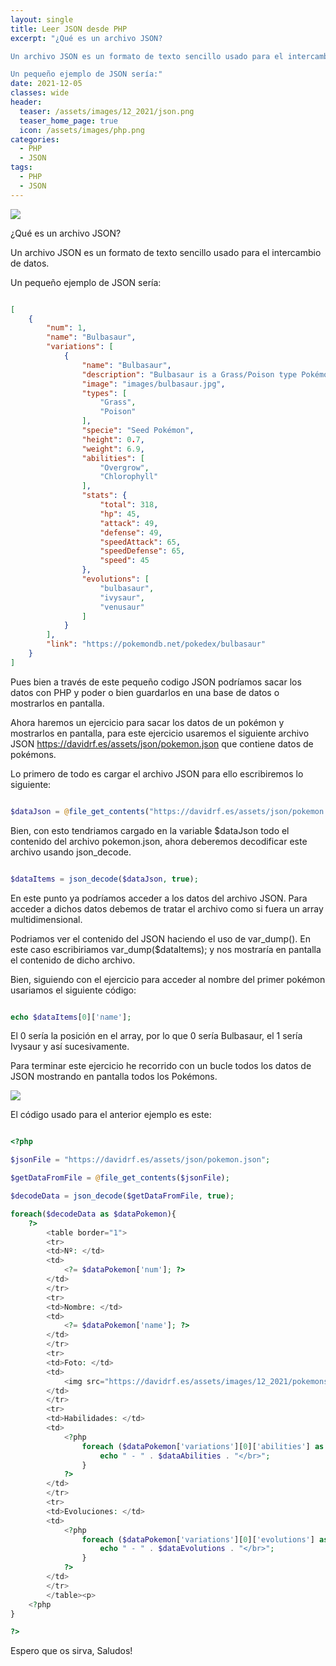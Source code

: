 ```yaml
---
layout: single
title: Leer JSON desde PHP
excerpt: "¿Qué es un archivo JSON?

Un archivo JSON es un formato de texto sencillo usado para el intercambio de datos.

Un pequeño ejemplo de JSON sería:"
date: 2021-12-05
classes: wide
header:
  teaser: /assets/images/12_2021/json.png
  teaser_home_page: true
  icon: /assets/images/php.png
categories:
  - PHP
  - JSON
tags:
  - PHP
  - JSON
---
```


![](/assets/images/12_2021/json.png)

¿Qué es un archivo JSON?

Un archivo JSON es un formato de texto sencillo usado para el intercambio de datos.

Un pequeño ejemplo de JSON sería:

```json

[
    {
        "num": 1,
        "name": "Bulbasaur",
        "variations": [
            {
                "name": "Bulbasaur",
                "description": "Bulbasaur is a Grass/Poison type Pokémon introduced in Generation 1. It is known as the Seed Pokémon.",
                "image": "images/bulbasaur.jpg",
                "types": [
                    "Grass",
                    "Poison"
                ],
                "specie": "Seed Pokémon",
                "height": 0.7,
                "weight": 6.9,
                "abilities": [
                    "Overgrow",
                    "Chlorophyll"
                ],
                "stats": {
                    "total": 318,
                    "hp": 45,
                    "attack": 49,
                    "defense": 49,
                    "speedAttack": 65,
                    "speedDefense": 65,
                    "speed": 45
                },
                "evolutions": [
                    "bulbasaur",
                    "ivysaur",
                    "venusaur"
                ]
            }
        ],
        "link": "https://pokemondb.net/pokedex/bulbasaur"
    }
]

```

Pues bien a través de este pequeño codigo JSON podríamos sacar los datos con PHP y poder o bien guardarlos en una base de datos o mostrarlos en pantalla.

Ahora haremos un ejercicio para sacar los datos de un pokémon y mostrarlos en pantalla, para este ejercicio usaremos el siguiente archivo JSON https://davidrf.es/assets/json/pokemon.json que contiene datos de pokémons.

Lo primero de todo es cargar el archivo JSON para ello escribiremos lo siguiente:

```php

$dataJson = @file_get_contents("https://davidrf.es/assets/json/pokemon.json");

```

Bien, con esto tendriamos cargado en la variable $dataJson todo el contenido del archivo pokemon.json, ahora deberemos decodificar este archivo usando json_decode.

```php

$dataItems = json_decode($dataJson, true);

```

En este punto ya podríamos acceder a los datos del archivo JSON. Para acceder a dichos datos debemos de tratar el archivo como si fuera un array multidimensional.

Podriamos ver el contenido del JSON haciendo el uso de var_dump(). En este caso escribiriamos var_dump($dataItems); y nos mostraría en pantalla el contenido de dicho archivo.

Bien, siguiendo con el ejercicio para acceder al nombre del primer pokémon usariamos el siguiente código:

```php

echo $dataItems[0]['name'];

```

El 0 sería la posición en el array, por lo que 0 sería Bulbasaur, el 1 sería Ivysaur y así sucesivamente.

Para terminar este ejercicio he recorrido con un bucle todos los datos de JSON mostrando en pantalla todos los Pokémons.

![](/assets/images/12_2021/pokemons.png)

El código usado para el anterior ejemplo es este:

```php

<?php

$jsonFile = "https://davidrf.es/assets/json/pokemon.json";

$getDataFromFile = @file_get_contents($jsonFile);

$decodeData = json_decode($getDataFromFile, true);

foreach($decodeData as $dataPokemon){
    ?>
        <table border="1">
        <tr>
        <td>Nº: </td>
        <td>
            <?= $dataPokemon['num']; ?> 
        </td>
        </tr>
        <tr>
        <td>Nombre: </td>
        <td>
            <?= $dataPokemon['name']; ?>
        </td>
        </tr>
        <tr>
        <td>Foto: </td>
        <td>
            <img src="https://davidrf.es/assets/images/12_2021/pokemons/<?= $dataPokemon['variations'][0]['image']; ?>" width="200px">
        </td>
        </tr>
        <tr>
        <td>Habilidades: </td>
        <td>
            <?php
                foreach ($dataPokemon['variations'][0]['abilities'] as $dataAbilities){
                    echo " - " . $dataAbilities . "</br>";
                }
            ?>
        </td>
        </tr>
        <tr>
        <td>Evoluciones: </td>
        <td>
            <?php
                foreach ($dataPokemon['variations'][0]['evolutions'] as $dataEvolutions){
                    echo " - " . $dataEvolutions . "</br>";
                }
            ?>
        </td>
        </tr>
        </table><p>
    <?php
}

?>

```

Espero que os sirva, Saludos!